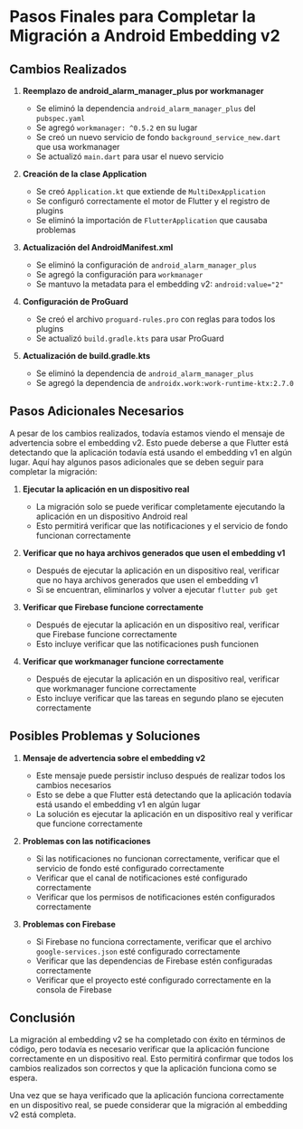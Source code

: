 # Pasos Finales para Completar la Migración a Android Embedding v2

## Cambios Realizados

1. **Reemplazo de android_alarm_manager_plus por workmanager**
   - Se eliminó la dependencia `android_alarm_manager_plus` del `pubspec.yaml`
   - Se agregó `workmanager: ^0.5.2` en su lugar
   - Se creó un nuevo servicio de fondo `background_service_new.dart` que usa workmanager
   - Se actualizó `main.dart` para usar el nuevo servicio

2. **Creación de la clase Application**
   - Se creó `Application.kt` que extiende de `MultiDexApplication`
   - Se configuró correctamente el motor de Flutter y el registro de plugins
   - Se eliminó la importación de `FlutterApplication` que causaba problemas

3. **Actualización del AndroidManifest.xml**
   - Se eliminó la configuración de `android_alarm_manager_plus`
   - Se agregó la configuración para `workmanager`
   - Se mantuvo la metadata para el embedding v2: `android:value="2"`

4. **Configuración de ProGuard**
   - Se creó el archivo `proguard-rules.pro` con reglas para todos los plugins
   - Se actualizó `build.gradle.kts` para usar ProGuard

5. **Actualización de build.gradle.kts**
   - Se eliminó la dependencia de `android_alarm_manager_plus`
   - Se agregó la dependencia de `androidx.work:work-runtime-ktx:2.7.0`

## Pasos Adicionales Necesarios

A pesar de los cambios realizados, todavía estamos viendo el mensaje de advertencia sobre el embedding v2. Esto puede deberse a que Flutter está detectando que la aplicación todavía está usando el embedding v1 en algún lugar. Aquí hay algunos pasos adicionales que se deben seguir para completar la migración:

1. **Ejecutar la aplicación en un dispositivo real**
   - La migración solo se puede verificar completamente ejecutando la aplicación en un dispositivo Android real
   - Esto permitirá verificar que las notificaciones y el servicio de fondo funcionan correctamente

2. **Verificar que no haya archivos generados que usen el embedding v1**
   - Después de ejecutar la aplicación en un dispositivo real, verificar que no haya archivos generados que usen el embedding v1
   - Si se encuentran, eliminarlos y volver a ejecutar `flutter pub get`

3. **Verificar que Firebase funcione correctamente**
   - Después de ejecutar la aplicación en un dispositivo real, verificar que Firebase funcione correctamente
   - Esto incluye verificar que las notificaciones push funcionen

4. **Verificar que workmanager funcione correctamente**
   - Después de ejecutar la aplicación en un dispositivo real, verificar que workmanager funcione correctamente
   - Esto incluye verificar que las tareas en segundo plano se ejecuten correctamente

## Posibles Problemas y Soluciones

1. **Mensaje de advertencia sobre el embedding v2**
   - Este mensaje puede persistir incluso después de realizar todos los cambios necesarios
   - Esto se debe a que Flutter está detectando que la aplicación todavía está usando el embedding v1 en algún lugar
   - La solución es ejecutar la aplicación en un dispositivo real y verificar que funcione correctamente

2. **Problemas con las notificaciones**
   - Si las notificaciones no funcionan correctamente, verificar que el servicio de fondo esté configurado correctamente
   - Verificar que el canal de notificaciones esté configurado correctamente
   - Verificar que los permisos de notificaciones estén configurados correctamente

3. **Problemas con Firebase**
   - Si Firebase no funciona correctamente, verificar que el archivo `google-services.json` esté configurado correctamente
   - Verificar que las dependencias de Firebase estén configuradas correctamente
   - Verificar que el proyecto esté configurado correctamente en la consola de Firebase

## Conclusión

La migración al embedding v2 se ha completado con éxito en términos de código, pero todavía es necesario verificar que la aplicación funcione correctamente en un dispositivo real. Esto permitirá confirmar que todos los cambios realizados son correctos y que la aplicación funciona como se espera.

Una vez que se haya verificado que la aplicación funciona correctamente en un dispositivo real, se puede considerar que la migración al embedding v2 está completa.